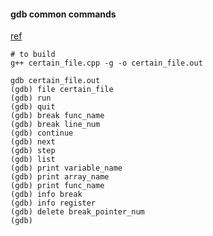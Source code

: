 #### gdb common commands

[ref](https://www.bilibili.com/video/BV1vQ4y1N7Pv?from=search&seid=18277767980430820717) 

```
# to build
g++ certain_file.cpp -g -o certain_file.out

gdb certain_file.out
(gdb) file certain_file
(gdb) run
(gdb) quit
(gdb) break func_name
(gdb) break line_num
(gdb) continue
(gdb) next
(gdb) step
(gdb) list
(gdb) print variable_name
(gdb) print array_name
(gdb) print func_name
(gdb) info break
(gdb) info register
(gdb) delete break_pointer_num
(gdb) 
```

